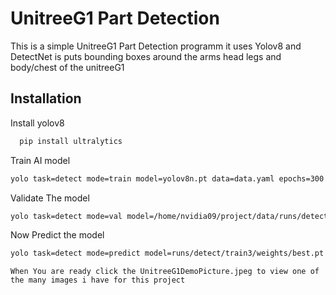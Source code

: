 
# UnitreeG1 Part Detection

This is a simple UnitreeG1 Part Detection programm it uses Yolov8 and DetectNet is puts bounding boxes around the arms head legs and body/chest of the unitreeG1 


## Installation

Install yolov8

```bash
  pip install ultralytics
```
Train AI model

```bash
yolo task=detect mode=train model=yolov8n.pt data=data.yaml epochs=300 imgsz=640
```
Validate The model

```bash
yolo task=detect mode=val model=/home/nvidia09/project/data/runs/detect/train6/weights/best.pt data=data.yaml
```

Now Predict the model

```bash
yolo task=detect mode=predict model=runs/detect/train3/weights/best.pt source=/home/nvidia09/project/data/UnitreeG1.jpeg
```

```
When You are ready click the UnitreeG1DemoPicture.jpeg to view one of the many images i have for this project
```
